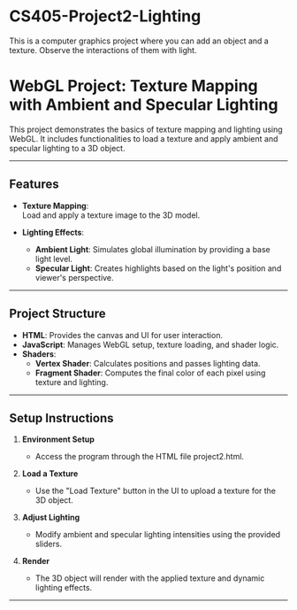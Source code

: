 # CS405-Project2-Lighting
This is a computer graphics project where you can add an object and a texture. Observe the interactions of them with light.

# **WebGL Project: Texture Mapping with Ambient and Specular Lighting**  

This project demonstrates the basics of texture mapping and lighting using WebGL. It includes functionalities to load a texture and apply ambient and specular lighting to a 3D object.

---

## **Features**
- **Texture Mapping**:  
  Load and apply a texture image to the 3D model.

- **Lighting Effects**:  
  - **Ambient Light**: Simulates global illumination by providing a base light level.  
  - **Specular Light**: Creates highlights based on the light's position and viewer's perspective.

---

## **Project Structure**
- **HTML**: Provides the canvas and UI for user interaction.
- **JavaScript**: Manages WebGL setup, texture loading, and shader logic.
- **Shaders**:  
  - **Vertex Shader**: Calculates positions and passes lighting data.  
  - **Fragment Shader**: Computes the final color of each pixel using texture and lighting.

---

## **Setup Instructions**

1. **Environment Setup**  
   - Access the program through the HTML file project2.html.  

2. **Load a Texture**  
   - Use the "Load Texture" button in the UI to upload a texture for the 3D object.

3. **Adjust Lighting**  
   - Modify ambient and specular lighting intensities using the provided sliders.

4. **Render**  
   - The 3D object will render with the applied texture and dynamic lighting effects.

---

